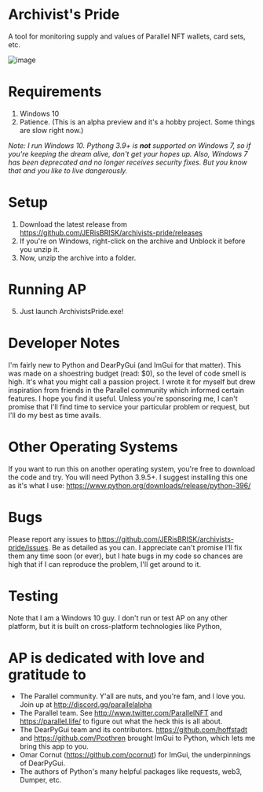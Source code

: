 # Archivist's Pride
A tool for monitoring supply and values of Parallel NFT wallets, card sets, etc.

![image](https://user-images.githubusercontent.com/14815901/131173186-1f173bee-44a9-493b-91de-4073901ca496.png)

# Requirements
1. Windows 10
2. Patience. (This is an alpha preview and it's a hobby project. Some things are slow right now.)

_Note: I run Windows 10. Pythong 3.9+ is **not** supported on Windows 7, so if you're keeping the dream alive, don't get your hopes up. Also, Windows 7 has been deprecated and no longer receives security fixes. But you know that and you like to live dangerously._

# Setup
1. Download the latest release from https://github.com/JERisBRISK/archivists-pride/releases
2. If you're on Windows, right-click on the archive and Unblock it before you unzip it.
3. Now, unzip the archive into a folder.

# Running AP
5. Just launch ArchivistsPride.exe!

# Developer Notes
I'm fairly new to Python and DearPyGui (and ImGui for that matter). This was made on a shoestring budget (read: $0), so the level of code smell is high. It's what you might call a passion project. I wrote it for myself but drew inspiration from friends in the Parallel community which informed certain features. I hope you find it useful. Unless you're sponsoring me, I can't promise that I'll find time to service your particular problem or request, but I'll do my best as time avails.

# Other Operating Systems
If you want to run this on another operating system, you're free to download the code and try.
You will need Python 3.9.5+. I suggest installing this one as it's what I use:
https://www.python.org/downloads/release/python-396/

# Bugs
Please report any issues to https://github.com/JERisBRISK/archivists-pride/issues. Be as detailed as you can. I appreciate can't promise I'll fix them any time soon (or ever), but I hate bugs in my code so chances are high that if I can reproduce the problem, I'll get around to it.

# Testing
Note that I am a Windows 10 guy. I don't run or test AP on any other platform, but it is built on cross-platform technologies like Python, 

# AP is dedicated with love and gratitude to
- The Parallel community. Y'all are nuts, and you're fam, and I love you. Join up at http://discord.gg/parallelalpha
- The Parallel team. See http://www.twitter.com/ParallelNFT and https://parallel.life/ to figure out what the heck this is all about.
- The DearPyGui team and its contributors. https://github.com/hoffstadt and https://github.com/Pcothren brought ImGui to Python, which lets me bring this app to you.
- Omar Cornut (https://github.com/ocornut) for ImGui, the underpinnings of DearPyGui.
- The authors of Python's many helpful packages like requests, web3, Dumper, etc.





